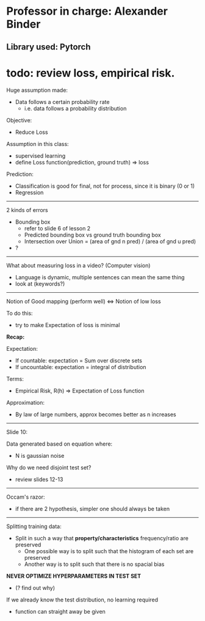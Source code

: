 # Professor in charge: Alexander Binder
Library used: Pytorch
---

# todo: review loss, empirical risk.


Huge assumption made:
- Data follows a certain probability rate
    - i.e. data follows a probability distribution

Objective:
- Reduce Loss


Assumption in this class:
- supervised learning
- define Loss function(prediction, ground truth) => loss

Prediction:
- Classification is good for final, not for process, since it is binary (0 or 1)
- Regression

---
2 kinds of errors
- Bounding box
    - refer to slide 6 of lesson 2
    - Predicted bounding box vs ground truth bounding box
    - Intersection over Union = (area of gnd n pred) / (area of gnd u pred)
- ?


---
What about measuring loss in a video? (Computer vision)
- Language is dynamic, multiple sentences can mean the same thing
- look at (keywords?)

---
Notion of Good mapping (perform well) <=> Notion of low loss

To do this:
- try to make Expectation of loss is minimal

**Recap:**

Expectation:
- If countable: expectation = Sum over discrete sets
- If uncountable: expectation = integral of distribution

Terms:
- Empirical Risk, R(h) => Expectation of Loss function


Approximation:
- By law of large numbers, approx becomes better as n increases

---
Slide 10:

Data generated based on equation where:
- N is gaussian noise

Why do we need disjoint test set?
- review slides 12-13

---
Occam's razor:
- if there are 2 hypothesis, simpler one should always be taken


---
Splitting training data:
- Split in such a way that **property/characteristics** 
frequency/ratio are preserved
    - One possible way is to split such that the histogram of each set are preserved
    - Another way is to split such that there is no spacial bias
    
**NEVER OPTIMIZE HYPERPARAMETERS IN TEST SET**
- (? find out why)

If we already know the test distribution, no learning required
- function can straight away be given    

